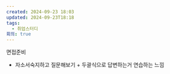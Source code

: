 ```yaml
---
created: 2024-09-23 18:03
updated: 2024-09-23T18:18
tags:
  - 취업스터디
회의: true
---
```

면접준비 
+ 자소서숙지하고 질문해보기 + 두괄식으로 답변하는거 연습하는 느낌

